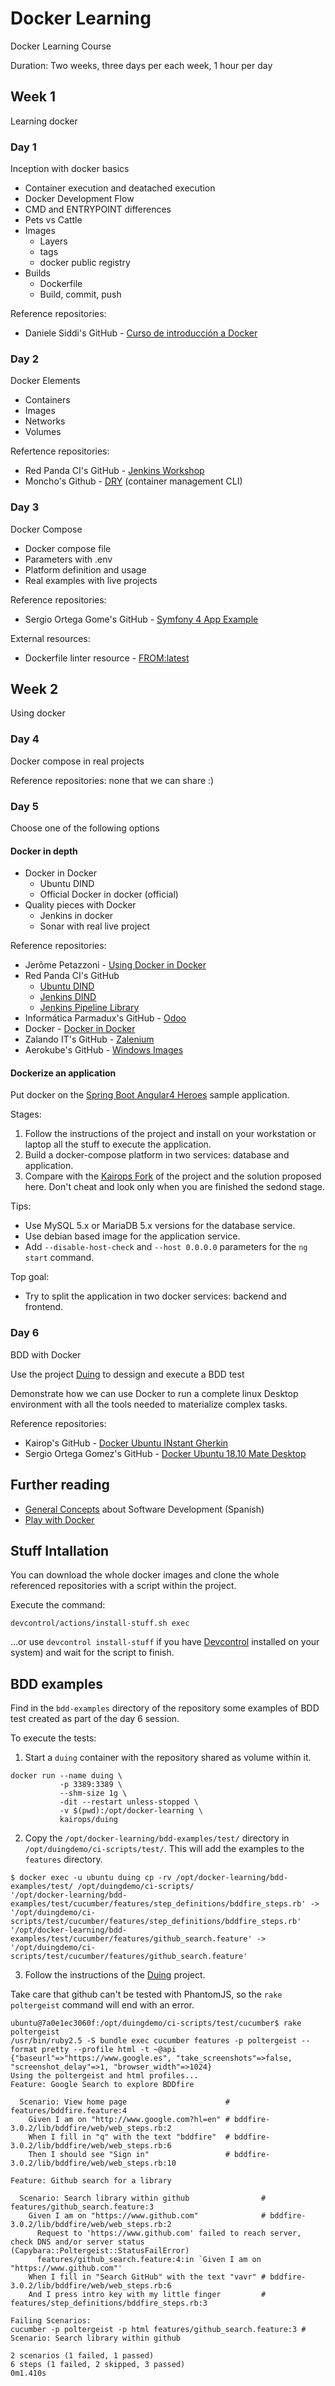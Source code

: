 # Docker Learning

Docker Learning Course

Duration: Two weeks, three days per each week, 1 hour per day

## Week 1

Learning docker

### Day 1

Inception with docker basics

- Container execution and deatached execution
- Docker Development Flow
- CMD and ENTRYPOINT differences
- Pets vs Cattle
- Images
  - Layers
  - tags
  - docker public registry
- Builds
  - Dockerfile
  - Build, commit, push

Reference repositories:

- Daniele Siddi's GitHub - [Curso de introducción a Docker](https://github.com/danielesiddi/docker-course)

### Day 2

Docker Elements

- Containers
- Images
- Networks
- Volumes

Refertence repositories:

- Red Panda CI's GitHub - [Jenkins Workshop](https://github.com/red-panda-ci/jenkins-workshop)
- Moncho's Github - [DRY](https://github.com/moncho/dry) (container management CLI)

### Day 3

Docker Compose

- Docker compose file
- Parameters with .env
- Platform definition and usage
- Real examples with live projects

Reference repositories:

- Sergio Ortega Gome's GitHub - [Symfony 4 App Example](https://github.com/sergioortegagomez/red-panda-ci-symfony)

External resources:

- Dockerfile linter resource - [FROM:latest](https://www.fromlatest.io)

## Week 2

Using docker

### Day 4

Docker compose in real projects

Reference repositories: none that we can share :)

### Day 5

Choose one of the following options

#### Docker in depth

- Docker in Docker
  - Ubuntu DIND
  - Official Docker in docker (official)
- Quality pieces with Docker
  - Jenkins in docker
  - Sonar with real live project

Reference repositories:

- Jerôme Petazzoni - [Using Docker in Docker](https://jpetazzo.github.io/2015/09/03/do-not-use-docker-in-docker-for-ci/)
- Red Panda CI's GitHub
  - [Ubuntu DIND](https://github.com/red-panda-ci/ubuntu-dind)
  - [Jenkins DIND](https://github.com/red-panda-ci/jenkins-dind)
  - [Jenkins Pipeline Library](https://github.com/red-panda-ci/jenkins-pipeline-library)
- Informática Parmadux's GitHub - [Odoo](https://github.com/informaticaph/PXGO_00064_2014_PHA)
- Docker - [Docker in Docker](https://hub.docker.com/_/docker)
- Zalando IT's GitHub - [Zalenium](https://github.com/zalando/zalenium)
- Aerokube's GitHub - [Windows Images](https://github.com/aerokube/windows-images)

#### Dockerize an application

Put docker on the [Spring Boot Angular4 Heroes](https://github.com/gaoxinwen/spring-boot-angular4-heroes) sample application.

Stages:

1. Follow the instructions of the project and install on your workstation or laptop all the stuff to execute the application.
2. Build a docker-compose platform in two services: database and application.
3. Compare with the [Kairops Fork](https://github.com/kairops/spring-boot-angular4-heroes/tree/feature/dockernice) of the project and the solution proposed here. Don't cheat and look only when you are finished the sedond stage.

Tips:

- Use MySQL 5.x or MariaDB 5.x versions for the database service.
- Use debian based image for the application service.
- Add `--disable-host-check` and `--host 0.0.0.0` parameters for the `ng start` command.

Top goal:

- Try to split the application in two docker services: backend and frontend.

### Day 6

BDD with Docker

Use the project [Duing](https://github.com/kairops/docker-ubuntu-xrdp-mate-custom/tree/master/duing) to dessign and execute a BDD test

Demonstrate how we can use Docker to run a complete linux Desktop environment with all the tools needed to materialize complex tasks.

Reference repositories:

- Kairop's GitHub - [Docker Ubuntu INstant Gherkin](https://github.com/kairops/docker-ubuntu-xrdp-mate-custom/tree/master/duing)
- Sergio Ortega Gomez's GitHub - [Docker Ubuntu 18.10 Mate Desktop](https://github.com/sergioortegagomez/docker-ubuntu-cucumber)

## Further reading

- [General Concepts](https://github.com/kairops/general-concepts/blob/master/es/toc.md) about Software Development (Spanish)
- [Play with Docker](https://training.play-with-docker.com)

## Stuff Intallation

You can download the whole docker images and clone the whole referenced repositories with a script within the project.

Execute the command:

```console
devcontrol/actions/install-stuff.sh exec
```

...or use `devcontrol install-stuff` if you have [Devcontrol](https://github.com/teecke/devcontrol) installed on your system) and wait for the script to finish.

## BDD examples

Find in the `bdd-examples` directory of the repository some examples of BDD test created as part of the day 6 session.

To execute the tests:

1. Start a `duing` container with the repository shared as volume within it.

```console
docker run --name duing \
           -p 3389:3389 \
           --shm-size 1g \
           -dit --restart unless-stopped \
           -v $(pwd):/opt/docker-learning \
           kairops/duing
```

2. Copy the `/opt/docker-learning/bdd-examples/test/` directory in `/opt/duingdemo/ci-scripts/test/`. This will add the examples to the `features` directory.

```console
$ docker exec -u ubuntu duing cp -rv /opt/docker-learning/bdd-examples/test/ /opt/duingdemo/ci-scripts/
'/opt/docker-learning/bdd-examples/test/cucumber/features/step_definitions/bddfire_steps.rb' -> '/opt/duingdemo/ci-scripts/test/cucumber/features/step_definitions/bddfire_steps.rb'
'/opt/docker-learning/bdd-examples/test/cucumber/features/github_search.feature' -> '/opt/duingdemo/ci-scripts/test/cucumber/features/github_search.feature'
```

3. Follow the instructions of the [Duing](https://github.com/kairops/docker-ubuntu-xrdp-mate-custom/tree/master/duing) project.

Take care that github can't be tested with PhantomJS, so the `rake poltergeist` command will end with an error.

```console
ubuntu@7a0e1ec3060f:/opt/duingdemo/ci-scripts/test/cucumber$ rake poltergeist
/usr/bin/ruby2.5 -S bundle exec cucumber features -p poltergeist --format pretty --profile html -t ~@api
{"baseurl"=>"https://www.google.es", "take_screenshots"=>false, "screenshot_delay"=>1, "browser_width"=>1024}
Using the poltergeist and html profiles...
Feature: Google Search to explore BDDfire

  Scenario: View home page                      # features/bddfire.feature:4
    Given I am on "http://www.google.com?hl=en" # bddfire-3.0.2/lib/bddfire/web/web_steps.rb:2
    When I fill in "q" with the text "bddfire"  # bddfire-3.0.2/lib/bddfire/web/web_steps.rb:6
    Then I should see "Sign in"                 # bddfire-3.0.2/lib/bddfire/web/web_steps.rb:10

Feature: Github search for a library

  Scenario: Search library within github                # features/github_search.feature:3
    Given I am on "https://www.github.com"              # bddfire-3.0.2/lib/bddfire/web/web_steps.rb:2
      Request to 'https://www.github.com' failed to reach server, check DNS and/or server status (Capybara::Poltergeist::StatusFailError)
      features/github_search.feature:4:in `Given I am on "https://www.github.com"'
    When I fill in "Search GitHub" with the text "vavr" # bddfire-3.0.2/lib/bddfire/web/web_steps.rb:6
    And I press intro key with my little finger         # features/step_definitions/bddfire_steps.rb:3

Failing Scenarios:
cucumber -p poltergeist -p html features/github_search.feature:3 # Scenario: Search library within github

2 scenarios (1 failed, 1 passed)
6 steps (1 failed, 2 skipped, 3 passed)
0m1.410s
```
